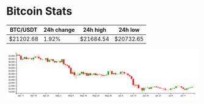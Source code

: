 # Bitcoin Stats

BTC/USDT|24h change|24h high|24h low|
|---|---|---|---|
|$21202.68|1.92%|$21684.54|$20732.65|

<img src="./chart.svg">
